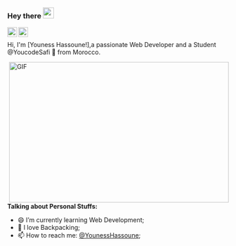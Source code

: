 ### Hey there <img src="https://media.giphy.com/media/hvRJCLFzcasrR4ia7z/giphy.gif" width="25px">

<a href="https://twitter.com/YounessHassoune">
  <img align="left" alt="Youness Hassoune| Twitter" width="22px" src="https://raw.githubusercontent.com/peterthehan/peterthehan/master/assets/twitter.svg" />
</a>
<a href="https://www.linkedin.com/in/younesshassoune/">
  <img align="left" alt=" Youness Hassoune|LinkedIN" width="22px" src="https://raw.githubusercontent.com/peterthehan/peterthehan/master/assets/linkedin.svg" />
</a>

<br/>

Hi, I'm [Youness Hassoune!],a passionate  Web Developer and a Student @YoucodeSafi 🚀 from Morocco.

  <img align="right" alt="GIF" src="https://github.com/abhisheknaiidu/abhisheknaiidu/blob/master/code.gif?raw=true" width="500" height="320" />
  
**Talking about Personal Stuffs:**


- 😄 I’m currently learning Web Development; 
- 👨 I love Backpacking;
- 📫 How to reach me: [@YounessHassoune](https://twitter.com/YounessHassoune);


